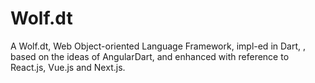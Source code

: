 # Wolf.dt

A Wolf.dt, Web Object-oriented Language Framework, impl-ed in Dart, , based on the ideas of AngularDart, and enhanced with reference to React.js, Vue.js and Next.js.
